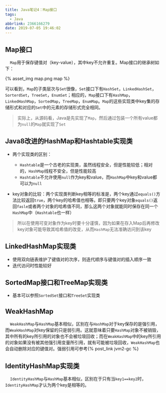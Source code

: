 ```yaml
---
title: Java笔记4：Map接口
tags:
  - Java
abbrlink: 2366166279
date: 2019-07-05 19:46:02
---
```


## Map接口

&#160;&#160;&#160;&#160;`Map`用于保存键值对（key-value），其中key不允许重复。Map接口的继承树如下：

{% asset_img map.png map %}

<!--more-->

可以看到，`Map`的子类层次与`Set`很像，`Set`接口下有`HashSet`，`LinkedHashSet`，`SorterdSet`，`TreeSet`，`EnumSet`；相应的，`Map`接口下有`HashMap`，`LinkedHashMap`，`SortedMap`，`TreeMap`，`EnumMap`。`Map`的这些实现类中key集的存储形式和对应的`Set`中的元素的存储形式完全相同。

> 实际上，从源码看，Java是先实现了`Map`，然后通过包装一个所有value都为`null`的`Map`就实现了`Set`

## Java8改进的HashMap和Hashtable实现类

* 两个实现类的区别：
  * `Hashtable`是一个古老的实现类，虽然线程安全，但是性能较低；相对的，`HashMap`线程不安全，但是性能较高
  * `Hashtable`不允许使用`null`作为key和value，而`HashMap`中key和value都可以为`null`

* key对象的比较：两个实现类判断key相等的标准是，两个key通过`equals()`方法比较返回`true`，两个key的哈希值也相等。即只要两个key对象`equals()`返回`fasle`或者两个对象的哈希值不同，那么这两个对象就能同时保存在同一个`HashMap`中（`Hashtable`也一样）

> 所以在使用可变对象作为key时要十分谨慎，因为如果在存入Map后再修改key对象可能导致其哈希值的改变，从而`HashMap`无法准确访问到该key

## LinkedHashMap实现类

* 使用双向链表维护了键值对的次序，则迭代顺序与键值对的插入顺序一致
* 迭代访问时性能较好

## SortedMap接口和TreeMap实现类

* 基本可以参照`SortedSet`接口和`TreeSet`实现类

## WeakHashMap

&#160;&#160;&#160;&#160;`WeakHashMap`与`HashMap`基本相似，区别在与`HashMap`对于key保存的是强引用，而`WeakHashMap`对key保留的只是弱引用。这就意味着只要`HashMap`对象不被销毁，其中所有的key所引用的对象也不会被垃圾回收；而在`WeakHashMap`中的key所引用的对象如果没有被其他强引用变量所引用，就有可能被垃圾回收，`WeakHashMap`也会自动删除对应的键值对。强弱引用可参考{% post_link jvm2-gc %}

## IdentityHashMap实现类

&#160;&#160;&#160;&#160;`IdentityHashMap`与`HashMap`基本相似，区别在于只有当`key1==key2`时，`IdentityHashMap`才认为两个key是相等的。
